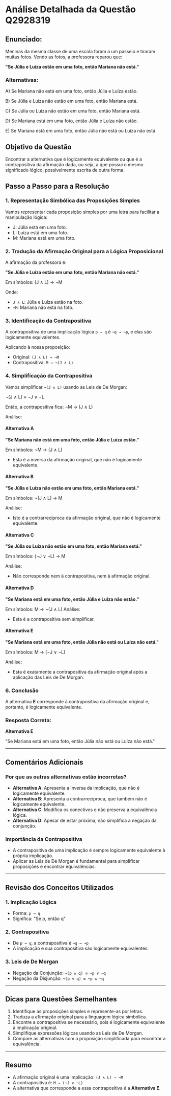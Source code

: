 # Análise Detalhada da Questão Q2928319

## Enunciado:
Meninas da mesma classe de uma escola foram a um passeio e tiraram muitas fotos. Vendo as fotos, a professora reparou que:

**"Se Júlia e Luíza estão em uma foto, então Mariana não está."**

### Alternativas:
A) Se Mariana não está em uma foto, então Júlia e Luíza estão.

B) Se Júlia e Luíza não estão em uma foto, então Mariana está.

C) Se Júlia ou Luíza não estão em uma foto, então Mariana está.

D) Se Mariana está em uma foto, então Júlia e Luíza não estão.

E) Se Mariana está em uma foto, então Júlia não está ou Luíza não está.

## Objetivo da Questão
Encontrar a alternativa que é logicamente equivalente ou que é a contrapositiva da afirmação dada, ou seja, a que possui o mesmo significado lógico, possivelmente escrita de outra forma.

## Passo a Passo para a Resolução

### 1. Representação Simbólica das Proposições Simples
Vamos representar cada proposição simples por uma letra para facilitar a manipulação lógica:

- J: Júlia está em uma foto.
- L: Luíza está em uma foto.
- M: Mariana está em uma foto.

### 2. Tradução da Afirmação Original para a Lógica Proposicional
A afirmação da professora é:

**"Se Júlia e Luíza estão em uma foto, então Mariana não está."**

Em símbolos: (J ∧ L) → ¬M

Onde:
- `J ∧ L`: Júlia e Luíza estão na foto.
- `¬M`: Mariana não está na foto.

### 3. Identificação da Contrapositiva
A contrapositiva de uma implicação lógica `p → q` é `¬q → ¬p`, e elas são logicamente equivalentes.

Aplicando à nossa proposição:

- Original: `(J ∧ L) → ¬M`
- Contrapositiva: `M → ¬(J ∧ L)`

### 4. Simplificação da Contrapositiva
Vamos simplificar `¬(J ∧ L)` usando as Leis de De Morgan:

¬(J ∧ L) ≡ ¬J ∨ ¬L

Então, a contrapositiva fica:
¬M → (J ∧ L)

Análise:

#### Alternativa A
**"Se Mariana não está em uma foto, então Júlia e Luíza estão."**

Em símbolos: ¬M → (J ∧ L)
- Esta é a inversa da afirmação original, que não é logicamente equivalente.

#### Alternativa B
**"Se Júlia e Luíza não estão em uma foto, então Mariana está."**

Em símbolos: ¬(J ∧ L) → M

Análise:
- Isto é a contrarrecíproca da afirmação original, que não é logicamente equivalente.

#### Alternativa C
**"Se Júlia ou Luíza não estão em uma foto, então Mariana está."**

Em símbolos: (¬J ∨ ¬L) → M

Análise:
- Não corresponde nem à contrapositiva, nem à afirmação original.

#### Alternativa D
**"Se Mariana está em uma foto, então Júlia e Luíza não estão."**

Em símbolos: M → ¬(J ∧ L)
Análise:
- Esta é a contrapositiva sem simplificar.

#### Alternativa E
**"Se Mariana está em uma foto, então Júlia não está ou Luíza não está."**

Em símbolos: M → (¬J ∨ ¬L)

Análise:
- Esta é exatamente a contrapositiva da afirmação original após a aplicação das Leis de De Morgan.

### 6. Conclusão
A alternativa **E** corresponde à contrapositiva da afirmação original e, portanto, é logicamente equivalente.

### Resposta Correta:
**Alternativa E**

"Se Mariana está em uma foto, então Júlia não está ou Luíza não está."

---

## Comentários Adicionais
### Por que as outras alternativas estão incorretas?

- **Alternativa A**: Apresenta a inversa da implicação, que não é logicamente equivalente.
- **Alternativa B**: Apresenta a contrarrecíproca, que também não é logicamente equivalente.
- **Alternativa C**: Modifica os conectivos e não preserva a equivalência lógica.
- **Alternativa D**: Apesar de estar próxima, não simplifica a negação da conjunção.

### Importância da Contrapositiva
- A contrapositiva de uma implicação é sempre logicamente equivalente à própria implicação.
- Aplicar as Leis de De Morgan é fundamental para simplificar proposições e encontrar equivalências.

---

## Revisão dos Conceitos Utilizados

### 1. Implicação Lógica
- Forma: `p → q`
- Significa: "Se p, então q"

### 2. Contrapositiva
- De `p → q`, a contrapositiva é `¬q → ¬p`
- A implicação e sua contrapositiva são logicamente equivalentes.

### 3. Leis de De Morgan
- Negação da Conjunção: `¬(p ∧ q) ≡ ¬p ∨ ¬q`
- Negação da Disjunção: `¬(p ∨ q) ≡ ¬p ∧ ¬q`

---

## Dicas para Questões Semelhantes
1. Identifique as proposições simples e represente-as por letras.
2. Traduza a afirmação original para a linguagem lógica simbólica.
3. Encontre a contrapositiva se necessário, pois é logicamente equivalente à implicação original.
4. Simplifique expressões lógicas usando as Leis de De Morgan.
5. Compare as alternativas com a proposição simplificada para encontrar a equivalência.

---

## Resumo
- A afirmação original é uma implicação: `(J ∧ L) → ¬M`
- A contrapositiva é: `M → (¬J ∨ ¬L)`
- A alternativa que corresponde a essa contrapositiva é a **Alternativa E**.

